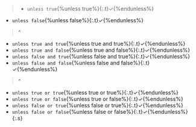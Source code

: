 

>- `unless true`{%unless true%}{:.t}✓{%endunless%}
- `unless false`{%unless false%}{:.t}✓{%endunless%}
>^
- `unless true and true`{%unless true and true%}{:.t}✓{%endunless%}
- `unless true and false`{%unless true and false%}{:.t}✓{%endunless%}
- `unless false and true`{%unless false and true%}{:.t}✓{%endunless%}
- `unless false and false`{%unless false and false%}{:.t}✓{%endunless%}
>^
- `unless true or true`{%unless true or true%}{:.t}✓{%endunless%}
- `unless true or false`{%unless true or false%}{:.t}✓{%endunless%}
- `unless false or true`{%unless false or true%}{:.t}✓{%endunless%}
- `unless false or false`{%unless false or false%}{:.t}✓{%endunless%}
{:.s}
<style>
.s{color:silver}
.s .t{color:green}
</style>
